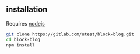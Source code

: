 ## installation

Requires [nodejs](http://nodejs.org/)

```sh
git clone https://gitlab.com/utest/block-blog.git
cd block-blog
npm install
```
